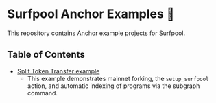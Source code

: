 # Surfpool Anchor Examples 🌊

This repository contains Anchor example projects for Surfpool.


## Table of Contents
- [Split Token Transfer example](./split_token_transfer/README.md)
  - This example demonstrates mainnet forking, the `setup_surfpool` action, and automatic indexing of programs via the subgraph command.
